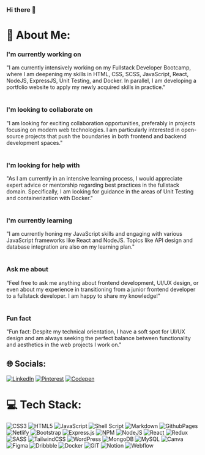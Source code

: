 ### Hi there 👋

# 💫 About Me:
### I'm currently working on
"I am currently intensively working on my Fullstack Developer Bootcamp, where I am deepening my skills in HTML, CSS, SCSS, JavaScript, React, NodeJS, ExpressJS, Unit Testing, and Docker. In parallel, I am developing a portfolio website to apply my newly acquired skills in practice."<br><br>
### I'm looking to collaborate on
"I am looking for exciting collaboration opportunities, preferably in projects focusing on modern web technologies. I am particularly interested in open-source projects that push the boundaries in both frontend and backend development spaces."<br><br>
### I'm looking for help with
"As I am currently in an intensive learning process, I would appreciate expert advice or mentorship regarding best practices in the fullstack domain. Specifically, I am looking for guidance in the areas of Unit Testing and containerization with Docker."<br><br>
### I'm currently learning
"I am currently honing my JavaScript skills and engaging with various JavaScript frameworks like React and NodeJS. Topics like API design and database integration are also on my learning plan."<br><br>
### Ask me about
"Feel free to ask me anything about frontend development, UI/UX design, or even about my experience in transitioning from a junior frontend developer to a fullstack developer. I am happy to share my knowledge!"<br><br>
### Fun fact
"Fun fact: Despite my technical orientation, I have a soft spot for UI/UX design and am always seeking the perfect balance between functionality and aesthetics in the web projects I work on."


## 🌐 Socials:
[![LinkedIn](https://img.shields.io/badge/LinkedIn-%230077B5.svg?logo=linkedin&logoColor=white)](https://linkedin.com/in/wilhelm-lenz-0b1116145/) [![Pinterest](https://img.shields.io/badge/Pinterest-%23E60023.svg?logo=Pinterest&logoColor=white)](https://www.pinterest.de/wilhelmvlenz/) [![Codepen](https://img.shields.io/badge/Codepen-000000?style=for-the-badge&logo=codepen&logoColor=white)](https://codepen.io/WLenz) 

# 💻 Tech Stack:
![CSS3](https://img.shields.io/badge/css3-%231572B6.svg?style=for-the-badge&logo=css3&logoColor=white) ![HTML5](https://img.shields.io/badge/html5-%23E34F26.svg?style=for-the-badge&logo=html5&logoColor=white) ![JavaScript](https://img.shields.io/badge/javascript-%23323330.svg?style=for-the-badge&logo=javascript&logoColor=%23F7DF1E) ![Shell Script](https://img.shields.io/badge/shell_script-%23121011.svg?style=for-the-badge&logo=gnu-bash&logoColor=white) ![Markdown](https://img.shields.io/badge/markdown-%23000000.svg?style=for-the-badge&logo=markdown&logoColor=white) ![GithubPages](https://img.shields.io/badge/github%20pages-121013?style=for-the-badge&logo=github&logoColor=white) ![Netlify](https://img.shields.io/badge/netlify-%23000000.svg?style=for-the-badge&logo=netlify&logoColor=#00C7B7) ![Bootstrap](https://img.shields.io/badge/bootstrap-%238511FA.svg?style=for-the-badge&logo=bootstrap&logoColor=white) ![Express.js](https://img.shields.io/badge/express.js-%23404d59.svg?style=for-the-badge&logo=express&logoColor=%2361DAFB) ![NPM](https://img.shields.io/badge/NPM-%23CB3837.svg?style=for-the-badge&logo=npm&logoColor=white) ![NodeJS](https://img.shields.io/badge/node.js-6DA55F?style=for-the-badge&logo=node.js&logoColor=white) ![React](https://img.shields.io/badge/react-%2320232a.svg?style=for-the-badge&logo=react&logoColor=%2361DAFB) ![Redux](https://img.shields.io/badge/redux-%23593d88.svg?style=for-the-badge&logo=redux&logoColor=white) ![SASS](https://img.shields.io/badge/SASS-hotpink.svg?style=for-the-badge&logo=SASS&logoColor=white) ![TailwindCSS](https://img.shields.io/badge/tailwindcss-%2338B2AC.svg?style=for-the-badge&logo=tailwind-css&logoColor=white) ![WordPress](https://img.shields.io/badge/WordPress-%23117AC9.svg?style=for-the-badge&logo=WordPress&logoColor=white) ![MongoDB](https://img.shields.io/badge/MongoDB-%234ea94b.svg?style=for-the-badge&logo=mongodb&logoColor=white) ![MySQL](https://img.shields.io/badge/mysql-%2300000f.svg?style=for-the-badge&logo=mysql&logoColor=white) ![Canva](https://img.shields.io/badge/Canva-%2300C4CC.svg?style=for-the-badge&logo=Canva&logoColor=white) ![Figma](https://img.shields.io/badge/figma-%23F24E1E.svg?style=for-the-badge&logo=figma&logoColor=white) ![Dribbble](https://img.shields.io/badge/Dribbble-EA4C89?style=for-the-badge&logo=dribbble&logoColor=white) ![Docker](https://img.shields.io/badge/docker-%230db7ed.svg?style=for-the-badge&logo=docker&logoColor=white) ![GIT](https://img.shields.io/badge/Git-fc6d26?style=for-the-badge&logo=git&logoColor=white) ![Notion](https://img.shields.io/badge/Notion-%23000000.svg?style=for-the-badge&logo=notion&logoColor=white) ![Webflow](https://img.shields.io/badge/Webflow-4353FF?style=for-the-badge&logo=webflow&logoColor=white)

<!-- Proudly created with GPRM ( https://gprm.itsvg.in ) -->
